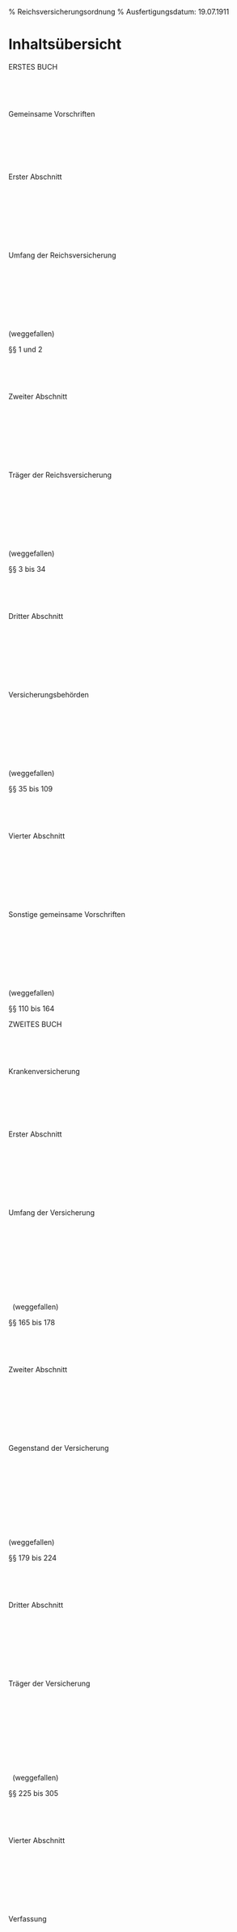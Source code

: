 % Reichsversicherungsordnung
% Ausfertigungsdatum: 19.07.1911
 
# Inhaltsübersicht

ERSTES BUCH

 

 

Gemeinsame Vorschriften

 

 

 

Erster Abschnitt

 

 

 

 

Umfang der Reichsversicherung

 

 

 

 

(weggefallen)

§§ 1 und 2

 

 

Zweiter Abschnitt

 

 

 

 

Träger der Reichsversicherung

 

 

 

 

(weggefallen)

§§ 3 bis 34

 

 

Dritter Abschnitt

 

 

 

 

Versicherungsbehörden

 

 

 

 

(weggefallen)

§§ 35 bis 109

 

 

Vierter Abschnitt

 

 

 

 

Sonstige gemeinsame Vorschriften

 

 

 

 

(weggefallen)

§§ 110 bis 164

  
  

ZWEITES BUCH

 

 

Krankenversicherung

 

 

 

Erster Abschnitt

 

 

 

 

Umfang der Versicherung

 

 

 

 

 

  (weggefallen)

§§ 165 bis 178

 

 

Zweiter Abschnitt

 

 

 

 

Gegenstand der Versicherung

 

 

 

 

 

(weggefallen)

§§ 179 bis 224

 

 

Dritter Abschnitt

 

 

 

 

Träger der Versicherung

 

 

 

 

 

  (weggefallen)

§§ 225 bis 305

 

 

Vierter Abschnitt

 

 

 

 

Verfassung

 

 

 

 

 

I.

(weggefallen)

§§ 306 bis 319a

 

 

 

 

II\.

(weggefallen)

§§ 320 bis 326

 

 

 

 

III\.

(weggefallen)

§§ 327 bis 348

 

 

 

 

IV\.

Angestellte und Beamte

§§ 349 bis 362

 

 

 

 

V.

(weggefallen)

§§ 363 bis 367e

 

 

 

 

VI\.

(weggefallen)

§§ 368 bis 376d

  
  

Fünfter Abschnitt

 

 

 

Aufsicht

 

 

 

 

(weggefallen)

§§ 377 bis 379

 

Sechster Abschnitt

 

 

 

Aufbringung der Mittel

 

 

 

 

(weggefallen)

§§ 380 bis 405

 

Abschnitt Sechs A

 

 

 

Konzertierte Aktion im Gesundheitswesen

 

 

 

 

(weggefallen)

§ 405a

 

Siebenter Abschnitt

 

 

 

Kassenverbände, Sektionen

§§ 406 bis 415c

 

 

 

(weggefallen)

 

 

Achter Abschnitt

 

 

 

Besondere Berufszweige

 

 

 

 

(weggefallen)

§§ 416 bis 502

 

Neunter Abschnitt

 

 

 

Ersatzkassen

 

 

 

 

(weggefallen)

§§ 503 bis 525c

 

Zehnter Abschnitt

 

 

 

Schluß-, Straf- und Bußgeldvorschriften

 

 

 

 

(weggefallen)

§§ 526 bis 532

 

Elfter Abschnitt

 

 

 

Übergangsvorschriften der Krankenversicherung

 

 

 

 

(weggefallen)

§§ 533 bis 536a

  
  

DRITTES BUCH

 

 

Unfallversicherung

 

 

 

(weggefallen)

§§ 537 bis 1225

VIERTES BUCH

 

 

Rentenversicherung der Arbeiter (Arbeiterrentenversicherung - ArV)

 

 

 

(weggefallen)

§§ 1226 bis 1500

FÜNFTES BUCH

 

 

Beziehungen der Versicherungsträger zueinander und zu anderen Verpflichteten. Wanderversicherung

 

 

 

(weggefallen)

§§ 1501 bis 1544n

SECHSTES BUCH

 

 

Verfahren

 

 

 

(weggefallen)

§§ 1545 bis 1805

# §§ 1 u. 2 – (weggefallen)

# § 3

\-

# § 4

\-

# §§ 5 bis 11 – (weggefallen)

# §§ 12 bis 24 – (weggefallen)

# §§ 25 bis 27f – (weggefallen)

# § 27g

\-

# § 28

\-

# § 29

\-

# §§ 30 bis 34 – (weggefallen)

# § 35

\-

# §§ 36 bis 38 – (weggefallen)

# § 39

\-

# §§ 40 bis 55 – (weggefallen)

# §§ 56 bis 58 – (weggefallen)

# §§ 59 u. 60 – (weggefallen)

# §§ 61 bis 82 – (weggefallen)

# §§ 83 bis 109 – (weggefallen)

# §§ 110 bis 114 – (weggefallen)

# §§ 115 bis 117 – (weggefallen)

# §§ 118 bis 121 – (weggefallen)

# §§ 122 und 123 – (weggefallen)

# §§ 124 bis 134 – (weggefallen)

# §§ 135 u. 136 – (weggefallen)

# §§ 137 u. 138 – (weggefallen)

# §§ 139 bis 148 – (weggefallen)

# §§ 149 bis 152 – (weggefallen)

# §§ 153 bis 156 – (weggefallen)

# §§ 157 u. 158 – (weggefallen)

# § 159

\-

# § 160

\-

# § 161

\-

# § 162

\-

# § 163

\-

# § 164

\-

# §§ 165 bis 178 – (weggefallen)

# § 179 – (weggefallen)

# §§ 180 und 180a – (weggefallen)

# §§ 181 bis 181b – (weggefallen)

# §§ 182 bis 194 – (weggefallen)

# §§ 195 bis 200b – (weggefallen)

# §§ 201 bis 204 – (weggefallen)

# §§ 205 bis 205d – (weggefallen)

# §§ 206 bis 224 – (weggefallen)

# §§ 225 bis 305 – (weggefallen)

# §§ 306 bis 319a – (weggefallen)

# §§ 320 bis 326 – (weggefallen)

# §§ 327 bis 348 – (weggefallen)

# § 349

Bei den Krankenkassen werden die aus Mitteln der Kassen bezahlten Stellen der Beamten und derjenigen Angestellten, für welche die Dienstordnung (§ 351) gilt, mit zwei Drittel Mehrheit durch den Vorstand besetzt.

# § 350

Kommt kein Anstellungsbeschluß zustande, so bestellt die Aufsichtsbehörde auf Kosten der Kasse widerruflich die für die Geschäfte der Stelle erforderlichen Personen.

# § 351

(1) Für die von den Krankenkassen besoldeten Angestellten, die nicht nach Landesrecht staatliche oder gemeindliche Beamte sind, wird eine Dienstordnung aufgestellt.

(2) Für Angestellte, die nur auf Probe, zu vorübergehender Dienstleistung oder zur Vorbereitung beschäftigt werden oder die das Amt ohne Entgelt nebenher ausüben, gilt die Dienstordnung nur, soweit sie es ausdrücklich vorsieht.

# § 352

Die Dienstordnung regelt die Rechts- und die allgemeinen Dienstverhältnisse der Angestellten, insbesondere den Nachweis ihrer fachlichen Befähigung, ihre Zahl, die Art der Anstellung, die Kündigung oder Entlassung und die Folgen der Nichterfüllung von Pflichten. Hierbei dürfen keine weitergehenden Rechtsnachteile vorgesehen werden, als sie das Disziplinarrecht für Beamte zuläßt.

# § 353

(1) Die Dienstordnung enthält einen Besoldungsplan. Dabei regelt sie:

1. wieweit bei unverschuldeter Arbeitsbehinderung das Gehalt fortgezahlt wird,

2. in welchen Fristen Dienstalterszulagen gewährt werden,

3. unter welchen Bedingungen Anstellung auf Lebenszeit oder nach Landesrecht unwiderruflich erfolgt und Ruhegehalt und Hinterbliebenenfürsorge gewährt werden.

(2) Sie regelt ferner, unter welchen Voraussetzungen Beförderung stattfindet.

# § 354

(1) Wer der Dienstordnung unterstehen soll, wird durch schriftlichen Vertrag angestellt.

(2) Nach zehnjähriger Beschäftigung darf die Kündigung oder Entlassung solcher Angestellten nur aus einem wichtigen Grund stattfinden.

(3) Die Vereinbarungen über das Kündigungsrecht der Kasse dürfen den Angestellten nicht schlechter stellen, als er mangels einer Vereinbarung nach bürgerlichem Recht gestellt sein würde.

(4) Kündigung oder Entlassung darf für Fälle nicht ausgeschlossen werden, in denen ein wichtiger Grund vorliegt.

(5) Angestellte, die ihre dienstliche Stellung oder ihre Dienstgeschäfte zu einer religiösen oder politischen Betätigung mißbrauchen, hat der Vorsitzende des Vorstands zu verwarnen und bei Wiederholung, nachdem ihnen Gelegenheit zur Äußerung gegeben worden ist, sofort zu entlassen; die Entlassung bedarf der Genehmigung durch die Aufsichtsbehörde. Eine religiöse oder politische Betätigung außerhalb der Dienstgeschäfte und die Ausübung des Vereinigungsrechts dürfen, soweit sie nicht gegen die Gesetze verstoßen, nicht gehindert werden und gelten an sich nicht als Gründe zur Kündigung oder Entlassung.

# § 355

(1) Vor Aufstellung der Dienstordnung hat der Vorstand die volljährigen Angestellten zu hören.

(2) Die Dienstordnung bedarf der Zustimmung der Vertreterversammlung und der Genehmigung der Aufsichtsbehörde. Die Genehmigung darf nur versagt werden, wenn ein wichtiger Grund vorliegt, insbesondere wenn Zahl oder Besoldung der Angestellten in auffälligem Mißverhältnis zu ihren Aufgaben steht.

(3) Das gleiche gilt für Änderung der Dienstordnung.

# § 356

Reicht eine Kasse trotz Aufforderung in der gesetzten Frist keine Dienstordnung ein, so stellt die Aufsichtsbehörde die Dienstordnung rechtsverbindlich fest. Das gleiche gilt für angeordnete Änderungen und Ergänzungen.

# § 357

(1) Beschlüsse des Vorstands oder der Vertreterversammlung, die gegen die Dienstordnung verstoßen, hat der Vorsitzende des Vorstands durch Beschwerde an die Aufsichtsbehörde zu beanstanden; die Beschwerde bewirkt Aufschub.

(2) Macht der Vorstand oder sein Vorsitzender, obgleich ein wichtiger Grund dafür vorliegt, gegen einen Angestellten von seinem Kündigungs- oder Entlassungsrecht keinen Gebrauch, so kann ihn die Aufsichtsbehörde dazu anhalten.

(3) Läuft eine Bestimmung des Anstellungsvertrags der Dienstordnung zuwider, so ist sie nichtig.

# § 358

Verträge mit Angestellten, die der Dienstordnung unterstehen sollen (§§ 349, 354 Abs. 1), dürfen ab dem 1. Januar 1993 nicht mehr abgeschlossen werden, es sei denn, der Angestellte unterstand am 31. Dezember 1992 bereits einer Dienstordnung.

# § 359

\-

# § 360

Wo nach Landesgesetz auch die nicht auf Lebenszeit oder unwiderruflich angestellten Beamten der Gemeinden und anderer öffentlicher Körperschaften verpflichtet sind, einer staatlich überwachten Pensionskasse oder ähnlichen Einrichtung beizutreten, kann die Landesregierung die zu diesem Zwecke für die Körperschaften und ihre Angestellten geltenden Vorschriften auf Orts- und Innungskrankenkassen und deren Angestellte ausdehnen.

# § 361

\-

# § 362

\-

# §§ 363 bis 367e – (weggefallen)

# §§ 368 bis 376d – (weggefallen)

# §§ 377 bis 379 – (weggefallen)

# §§ 380 bis 405 – (weggefallen)

# § 405a

\-

# § 406

\-

# §§ 407 bis 413 – (weggefallen)

# §§ 414 und 414a – (weggefallen)

# § 414b

Für die von den Verbänden besoldeten Angestellten wird nach Maßgabe der §§ 351 bis 357 vom Vorstand eine Dienstordnung und ein Stellenplan aufgestellt. Die Dienstordnung und der Stellenplan bedürfen der Zustimmung der Vertreterversammlung und der Genehmigung der Aufsichtsbehörde.

# §§ 414c bis 415c – (weggefallen)

# §§ 416 bis 502 – (weggefallen)

# §§ 503 bis 525c – (weggefallen)

# §§ 526 bis 532 – (weggefallen)

# §§ 533 bis 536a – (weggefallen)

# §§ 537 bis 1160 – (weggefallen)

§§ 895 bis 977: Vgl. Fußnote zum 3. Buch (BVerfGE v. 22.6.1977 I 2065 - 1 BvL 2/74 -)  
§§ 979 bis 1146: Vgl. Fußnote zum 3. Buch (BVerfGE v. 22.6.1977 I 2065 - 1 BvL 2/74 -)

# §§ 1161 bis 1225 – ----

§§ 1161 bis 1225: Vgl. Fußnote zum 3. Buch (BVerfGE v. 22.6.1977 I 2065 - 1 BvL 2/74 -)

# Anlage 1 – (zu § 646 Abs. 1)

\-

# Anlage 2 – (zu § 790 Abs. 1)

\-

# §§ 1226 bis 1500 – (weggefallen)

# §§ 1501 bis 1543e – (weggefallen)

# §§ 1544 bis 1544n – (weggefallen)

# §§ 1545 bis 1773 – (weggefallen)

# §§ 1774 bis 1779 – (weggefallen)

# §§ 1780 bis 1801 – (weggefallen)

# §§ 1802 bis 1805 – (weggefallen)

# Anhang EV – Auszug aus EinigVtr Anlage I Kapitel VIII- Sachgebiet G Abschnitt II (Änderungen oder Ergänzungen)- Sachgebiet H Abschnitt I (vom Inkrafttreten ausgenommene Vorschriften)- Sachgebiet I Abschnitt III (Maßgaben für das beigetretene Gebiet)(BGBl. II 1990, 889, 1055, 1057, 1062)

\- Sachgebiet G Abschnitt II -  
Bundesrecht wird wie folgt geändert oder ergänzt. ...

4. Das Zweite Buch der Reichsversicherungsordnung in der im Bundesgesetzblatt Teil III, Gliederungsnummer 820-1, veröffentlichten bereinigten Fassung, zuletzt geändert durch Artikel 9 des Gesetzes vom 26. Juni 1990 (BGBl. I S. 1211), tritt am 1. Januar 1991 in Kraft.

... - Sachgebiet H Abschnitt I -  
Von dem Inkrafttreten des Bundesrechts gemäß Artikel 8 des Vertrages sind ausgenommen:

1. Viertes Buch der Reichsversicherungsordnung in der im Bundesgesetzblatt Teil III, Gliederungsnummer 820-1, veröffentlichten bereinigten Fassung, zuletzt geändert durch Artikel 6 des Gesetzes vom 18. Dezember 1989 (BGBl. I S. 2261; 1990 I S. 1337),

... - Sachgebiet I Abschnitt III -  
Bundesrecht tritt in dem in Artikel 3 des Vertrages genannten Gebiet mit folgenden Maßgaben in Kraft:

1. Drittes, Fünftes und Sechstes Buch der Reichsversicherungsordnung in der im Bundesgesetzblatt Teil III, Gliederungsnummer 820-1, veröffentlichten bereinigten Fassung, zuletzt geändert durch Artikel 9 des Gesetzes vom 26. Juni 1990 (BGBl. I S. 1211),

mit folgenden Maßgaben:

a) § 537 über die Aufgaben der Unfallversicherung, §§ 636 bis 642 und 849 über die Haftung von Unternehmern und anderen Personen, die Bußgeldvorschriften der §§ 772, 773, 834 und 895 sowie die §§ 1501 bis 1543e über die Beziehungen der Versicherungsträger zueinander und zu anderen Verpflichteten und die §§ 1545 bis 1548, 1552 bis 1587, 1735 bis 1772 über das Verfahren

finden ab dem 1. Januar 1991 Anwendung.

b) §§ 556 und 557, 558 mit Ausnahme des Absatzes 3 Satz 2 bis 4, §§ 559 bis 569b, 779a bis 779c und 779d Abs. 2 über medizinische, berufsfördernde und ergänzende Leistungen sowie die §§ 619 bis 631, soweit sie diese Leistungen betreffen,

mit folgenden Maßgaben:

(1) Das Verletztengeld bei Arbeitnehmern (§ 561 Abs. 1) wird in Höhe des Krankengeldes gezahlt, auf das ohne Vorliegen eines Arbeitsunfalls Anspruch bestehen würde.

(2) Das Übergangsgeld (§§ 568, 568a) wird in Höhe der dort genannten Vomhundertsätze des Verletztengeldes nach Absatz 1 gezahlt.

(3) Leistungen, die dem Verletztengeld oder Übergangsgeld entsprechen und die vor dem Wirksamwerden des Beitritts nach dem bisherigen Recht des in Artikel 3 des Vertrages genannten Gebietes bewilligt worden sind, werden in bisheriger Höhe weitergezahlt, wenn sie die entsprechenden Leistungen nach dem übergeleiteten Recht übersteigen.

(4) Die Vorschriften finden ab dem 1. Januar 1991 Anwendung.

c) §§ 538, 643 bis 704, 790 bis 798, 850 bis 862 und die entsprechenden Regelungen der §§ 766 bis 769, 831 bis 833, 892 bis 894, 978 und 1147 über die Träger der Versicherung und deren Verfassung sowie die §§ 776 bis 779, soweit sie die Zuständigkeit der Träger betreffen,

mit folgenden Maßgaben:

(1) Die Träger der Versicherung, deren örtliche Zuständigkeit den gesamten bisherigen Geltungsbereich des Grundgesetzes umfaßt, erstrecken ihre Zuständigkeit auf das in Artikel 3 des Vertrages genannte Gebiet.

(2) Die Zuständigkeit der

\-  
Bau-Berufsgenossenschaft Hamburg erstreckt sich auf das Land Mecklenburg-Vorpommern,

\-  
Bau-Berufsgenossenschaft Hannover erstreckt sich auf die Länder Brandenburg, Sachsen-Anhalt und auf den Teil des Landes Berlin, in dem das Grundgesetz bisher nicht galt,

\-  
Bau-Berufsgenossenschaft Frankfurt am Main erstreckt sich auf das Land Thüringen,

\-  
Bayerischen Bau-Berufsgenossenschaft erstreckt sich auf das Land Sachsen,

\-  
Nordwestlichen Eisen- und Stahl-Berufsgenossenschaft erstreckt sich auf die Länder Mecklenburg-Vorpommern, Brandenburg und auf den Teil des Landes Berlin, in dem das Grundgesetz bisher nicht galt,

\-  
Maschinenbau- und Kleineisenindustrie-Berufsgenossenschaft erstrecken sich auf das Land Sachsen-Anhalt und auf das Land Sachsen, mit Ausnahme des Bezirks Chemnitz,

\-  
Süddeutschen Eisen- und Stahl-Berufsgenossenschaft erstreckt sich auf das Land Thüringen und auf den Bezirk Chemnitz des Landes Sachsen.

(3) Für das in Artikel 3 des Vertrages genannte Gebiet und den Teil des Landes Berlin, in dem das Grundgesetz bisher galt, wird eine gemeinsame landwirtschaftliche Berufsgenossenschaft mit Sitz in Potsdam errichtet. Die Regierungen der in Artikel 1 des Vertrages genannten Länder werden ermächtigt, unter Beachtung der wirtschaftlichen Leistungsfähigkeit durch Gesetz für jedes Land eine, für die Länder Brandenburg und Berlin eine gemeinsame landwirtschaftliche Berufsgenossenschaft zu errichten.

(4) Die Eigenunfallversicherung Berlin erstreckt ihre Zuständigkeit auf den Teil des Landes Berlin, in dem das Grundgesetz bisher nicht galt.

(5) Die sachliche Zuständigkeit der unter Absatz 1 bis Absatz 4 genannten Träger richtet sich nach den Vorschriften, die im bisherigen Geltungsbereich des Grundgesetzes schon gegolten haben. Soweit die Maschinenbau- und Kleineisenindustrie-Berufsgenossenschaft sich erstreckt, ist sie auch zuständig für Unternehmen, die zum Zuständigkeitsbereich der Hütten- und Walzwerks-Berufsgenossenschaft gehören würden. Soweit die Süddeutsche Eisen- und Stahl-Berufsgenossenschaft sich erstreckt, ist sie auch zuständig für Unternehmen, die zum Zuständigkeitsbereich der Süddeutschen Edel- und Unedelmetall-Berufsgenossenschaft gehören würden. Für Unfälle im Sinne der Verordnung über die Erweiterung des Versicherungsschutzes vom 11. April 1973 (GBl. I Nr. 22 S. 199), für die nur nach dem Recht, das in dem in Artikel 3 des Vertrages genannten Gebiet gilt, Versicherungsschutz besteht, ist der Bund (die Bundesausführungsbehörde für Unfallversicherung) zuständig.

(6) Bei der Zuordnung von Unternehmen, die in dem in Artikel 3 des Vertrages genannten Gebiet ihren Sitz haben, zum jeweils sachlich zuständigen Unfallversicherungsträger ergehen die Bescheide über die Aufnahme in das Unternehmerverzeichnis unter dem Vorbehalt, daß unrichtige Eintragungen, die bis zum 31. Dezember 1991 erfolgt sind, unverzüglich mit Wirkung zum 1. Januar 1992 zu berichtigen sind; dies gilt auch dann, wenn die Unrichtigkeit nicht offensichtlich war oder nicht zu nachweisbar schwerwiegenden Unzuträglichkeiten führt. Auf den Vorbehalt ist in jedem Aufnahmebescheid hinzuweisen.

(7) Bis zu dem Zeitpunkt, zu dem die nach Absatz 3 errichtete landwirtschaftliche Berufsgenossenschaft ihre Tätigkeit aufnimmt, werden deren Aufgaben von der Hannoverschen Landwirtschaftlichen Berufsgenossenschaft wahrgenommen. Sie erhält hierfür die erforderliche personelle Unterstützung von den anderen landwirtschaftlichen Berufsgenossenschaften mit Ausnahme der Gartenbau-Berufsgenossenschaft, und zwar im Verhältnis der Personalstärke dieser Träger. Außerdem ist sie berechtigt, im Einvernehmen mit dem Bundesminister für Arbeit und Sozialordnung für Rechnung der zuständigen landwirtschaftlichen Berufsgenossenschaft Personal anzuwerben und unter Vertrag zu nehmen.

(8) Für die Durchführung der Aufgaben der Unfallversicherung durch die "Überleitungsanstalt Sozialversicherung" (Überleitungsanstalt) gilt folgendes:

1. Die Überleitungsanstalt erfüllt bis zum 31. Dezember 1991 folgende Aufgaben der Träger der Unfallversicherung, soweit diese die Aufgaben nicht bereits vorher selbst übernehmen:

\-  
Für die Unfallversicherung im gewerblichen und landwirtschaftlichen Bereich sowie für den Bund und die Bundesanstalt für Arbeit: Entschädigung aller Arbeitsunfälle, die bis zum 31. Dezember 1990 eingetreten sind,

\-  
für die Unfallversicherung im Landesbereich und im kommunalen Bereich: Entschädigung aller Arbeitsunfälle,

\-  
Entgegennahme und Verwaltung der Unfallumlage und sonstiger Einnahmen der Unfallversicherung.

2. Die Überleitungsanstalt überträgt die bis zum 31. Dezember 1990 eingetretenen Arbeitsunfälle, außer den unter ee) genannten, auf die nach Absatz 1 bis Absatz 4 zuständigen Träger der Unfallversicherung über ihre drei Spitzenverbände wie folgt:

aa)  
Jeder der drei Bereiche der Unfallversicherung erhält den Anteil an der Zahl von Arbeitsunfällen, der hinsichtlich der Leistungsaufwendungen seiner Mitglieder im Jahr 1989 für Renten (Kontengruppe 50 des Kontenrahmens) seinem Anteil an Leistungsaufwendungen für Renten der Mitglieder aller drei Spitzenverbände der Träger der Unfallversicherung entspricht. Die Arbeitsunfälle werden numerisch nach Geburtstag und -monat des Leistungsempfängers, innerhalb eines Geburtstages alphabetisch nach dem Familiennamen verteilt. Die so erfolgte Zuweisung gilt auch für abgeleitete Renten, die sich später als neuer Versicherungsfall ergeben.

bb)  
Der Hauptverband der gewerblichen Berufsgenossenschaften e.V. verteilt die auf die gewerblichen Berufsgenossenschaften und die See-Berufsgenossenschaft entfallenden Arbeitsunfälle nach einem Verteilungsschlüssel, der aufgrund des Durchschnitts der Anteile aus dem der Beitragsberechnung zugrunde gelegten Entgelt des Jahres 1989 und den Rentenzahlbeträgen (Kontengruppe 50 des Kontenrahmens) im Jahr 1989 für in den Jahren 1985 bis 1989 erstmals entschädigte Arbeitsunfälle ermittelt wird. Bei der Ermittlung des Verteilungsschlüssels sind die in Satz 1 aufgeführten Entgelte und Rentenzahlbeträge der Berufsgenossenschaften, die sich nicht auf das in Artikel 3 des Vertrages genannte Gebiet erstrecken, mitzuerfassen; die sich danach ergebenden Anteile derjenigen Berufsgenossenschaften, die sich nicht auf das in Artikel 3 des Vertrages genannte Gebiet erstrecken, sind auf alle sich erstreckenden Metall- und Bau-Berufsgenossenschaften getrennt nach Wirtschaftszweigen und nach den in Satz 1 aufgeführten Kriterien für den Verteilungsschlüssel aufzuteilen. Im übrigen gelten die Sätze 2 und 3 unter aa) entsprechend.

Im Jahr 1995 ermittelt der Hauptverband der gewerblichen Berufsgenossenschaften e.V. in gleicher Weise wie in Satz 1 aufgeführt einen Verteilungsschlüssel aufgrund des Durchschnitts der Anteile aus dem der Beitragsberechnung zugrunde gelegten Entgelt des Jahres 1994 und den Rentenzahlbeträgen (Kontengruppe 50 des Kontenrahmens) im Jahr 1994 für in den Jahren 1991 bis 1994 erstmals entschädigte Arbeitsunfälle. Abweichungen in der finanziellen Belastung werden erstmals für die im Jahr 1994 aus den quotenmäßig zugewiesenen Arbeitsunfällen erwachsene Rentenlast untereinander ausgeglichen; entsprechendes gilt jeweils für die Folgejahre unter Beibehaltung des im Jahr 1995 neu ermittelten Schlüssels.

cc) Der Bundesverband der landwirtschaftlichen Berufsgenossenschaften e.V. verteilt die auf die Gartenbau-Berufsgenossenschaft und die nach Absatz 3 neu errichtete landwirtschaftliche Berufsgenossenschaft entfallenden Arbeitsunfälle entsprechend dem Verhältnis der Beschäftigten im Gartenbau und in der Landwirtschaft in dem in Artikel 3 des Vertrages genannten Gebiet nach dem Stand vom 31. Dezember 1990. Sätze 2 und 3 unter aa) gelten entsprechend.

dd)  
Der Bundesverband der Unfallversicherungsträger der öffentlichen Hand e.V. verteilt die auf den Bund, die Bundesanstalt für Arbeit, die in Artikel 1 Abs. 1 des Vertrages genannten Länder, die Eigenunfallversicherung Berlin und die nach § 656 Reichsversicherungsordnung bestimmten oder errichteten Träger entfallenden Arbeitsunfälle wie folgt:

\-  
Für den Bund und die Bundesanstalt für Arbeit einerseits und die Träger der Unfallversicherung im Landes- und kommunalen Bereich andererseits werden Anteile entsprechend aa) ermittelt; die Aufwendungen für Renten aufgrund des Fremdrentengesetzes bleiben dabei außer Betracht.

\-  
Die auf den Bund und die Bundesanstalt für Arbeit entfallenden Arbeitsunfälle werden auf die Bundesausführungsbehörde für Unfallversicherung übertragen.

\-  
Die auf die Träger der Unfallversicherung im Landes- und kommunalen Bereich entfallenden Arbeitsunfälle werden auf die in Artikel 1 Abs. 1 des Vertrages genannten Länder und die Eigenunfallversicherung Berlin entsprechend der Zahl der Einwohner dieser Länder und des Teils von Berlin, in dem das Grundgesetz bisher nicht galt, nach dem Stand vom 31. Dezember 1990 verteilt. Die Länder bestimmen über die Verteilung in ihrem Zuständigkeitsbereich. Sätze 2 und 3 unter aa) gelten entsprechend.

ee)  
Die Arbeitsunfälle, die aufgrund von § 1 der Verordnung über die Erweiterung des Versicherungsschutzes vom 11. April 1973 (GBl. I Nr. 22 S. 199) entschädigt werden, werden auf die Bundesausführungsbehörde für Unfallversicherung übertragen.

ff)  
Arbeitsunfälle und Berufskrankheiten, bei denen der Zeitpunkt des Versicherungsfalls vor dem 1. Januar 1991 liegt, die aber erst nach diesem Stichtag - jedoch spätestens bis zum 31. Dezember 1994 - angezeigt werden, gelten als Fälle, die entsprechend aa) zu verteilen sind.

3. Die Überleitungsanstalt erfaßt die Aufwendungen für die Entschädigung von Arbeitsunfällen im Landes- und kommunalen Bereich, die nach dem 31. Dezember 1990 eingetreten sind, gesondert je nach zuständigem Träger.

(9) Die Vorschriften finden ab dem 1. Januar 1991 Anwendung.

d) § 546 Abs. 2, §§ 708 bis 722, 801, 865 bis 867 und 767 Abs. 2 Nr. 5 über die Unfallverhütung und Erste Hilfe

mit folgenden Maßgaben:

(1) Soweit neue Träger der gesetzlichen Unfallversicherung in dem in Artikel 3 des Vertrages genannten Gebiet gebildet werden, sind die im bisherigen Geltungsbereich des Grundgesetzes bekannt gemachten Unfallverhütungsvorschriften entsprechend anzuwenden, solange diese Träger keine eigenen Unfallverhütungsvorschriften in Kraft gesetzt haben.

(2) Die Unfallversicherungsträger prüfen, inwieweit die im bisherigen Arbeitsschutzregelwerk, das in dem in Artikel 3 des Vertrages genannten Gebiet gilt (z.B. staatliche Standards mit Forderungen des Gesundheits- und Arbeitsschutzes sowie Brandschutzes, staatliche Standards der Arbeitshygiene, Vorschriften zu arbeitsmedizinischen Tauglichkeits- und Überwachungsuntersuchungen, arbeitshygienische Meß- und Bewertungsvorschriften, Werkstoff-, Bau-, und Prüfvorschriften für überwachungspflichtige Anlagen), enthaltenen Festlegungen bei der Erarbeitung und Fortentwicklung ihrer Unfallverhütungsvorschriften einzubeziehen sind.

(3) Soweit die neuen Träger im Landes- und kommunalen Bereich ihre Aufgaben noch nicht von der Überleitungsanstalt übernommen haben, wird die Aufgabe der Unfallverhütung und Ersten Hilfe von den für den Arbeitsschutz zuständigen staatlichen Behörden wahrgenommen. Aufwendungen für diese Aufgabe werden nicht erstattet.

(4) Die Vorschriften finden ab dem 1. Januar 1991 Anwendung.

e) §§ 723 bis 761, 802 bis 829, 870 bis 890, 767 Abs. 2 Nr. 6, §§ 770 und 771 über Aufbringung und Verwendung der Mittel

mit folgenden Maßgaben:

(1) Die Unfallumlage nach § 44 Abs. 1 des Gesetzes über die Sozialversicherung vom 28. Juni 1990 (GBl. I Nr. 38 S. 486) wird bis zum 31. Dezember 1991 weiterhin von allen Arbeitgebern erhoben. Der zur Deckung der Ausgaben der Unfallversicherung erforderliche Umlagesatz wird vom Bundesminister für Arbeit und Sozialordnung festgesetzt. Soweit § 735 Reichsversicherungsordnung zur Anwendung kommt, gilt die Umlage als Beitragsvorschuß, im übrigen als Anteil der vom Bund, der Bundesanstalt für Arbeit, den Ländern oder den Gemeinden zu tragenden Ausgaben.

(2) Die Aufwendungen der Überleitungsanstalt, die nicht aus der Unfallumlage nach Absatz 1 gedeckt werden können, werden von den Unfallversicherungsträgern getragen, soweit ihre Aufgaben von der Überleitungsanstalt wahrgenommen worden sind. Der Umfang der Leistungsverpflichtung der einzelnen Träger der Unfallversicherung bestimmt sich dabei nach der unter c) (8) Nr. 2. enthaltenen Aufteilung. Für die Unfallversicherungsträger im Landes- und kommunalen Bereich haben die in Artikel 1 Abs. 1 des Vertrages genannten Länder und die Eigenunfallversicherung Berlin die Aufwendungen zu tragen. Überschüsse sind unter allen zuständigen Unfallversicherungsträgern nach dem gleichen Schlüssel zu verteilen. Die Aufwendungen für die Entschädigung der Arbeitsunfälle von Versicherten im Landes- und kommunalen Bereich, die nach dem 31. Dezember 1990 eingetreten sind, sind von den in Artikel 1 Abs. 1 des Vertrages genannten Ländern und der Eigenunfallversicherung Berlin zu tragen, soweit in diesen Ländern die Aufgaben der Überleitungsanstalt noch nicht von den neu zu bildenden Unfallversicherungsträgern wahrgenommen werden.

(3) Dem nach Buchstabe c) Absatz 7 gesetzlich beauftragten Unfallversicherungsträger werden seine Ausgaben von dem zuständigen Unfallversicherungsträger erstattet. Bis zur Erstattung sind die Aufwendungen jeweils von der beauftragten und den unterstützenden Unfallversicherungsträgern nach einem vom Bundesverband der landwirtschaftlichen Berufsgenossenschaften auszuarbeitenden Schlüssel zu tragen, der sich an den Kontenklassen 4 und 5 des Kontenrahmens orientiert; auf Aufforderung sind entsprechende Vorschüsse zu zahlen.

(4) Der Bund erstattet die Aufwendungen der Unfallversicherungsträger für Sozialzuschläge. Er erstattet ferner die Aufwendungen der Unfallversicherungsträger für Kinderzuschläge in Höhe des Kindergeldes, soweit Kindergeld neben Kinderzuschlag nicht gezahlt wird; dabei kann eine pauschale Erstattung vorgesehen werden. Der Bundesminister für Arbeit und Sozialordnung wird ermächtigt, im Einvernehmen mit dem Bundesminister der Finanzen durch Rechtsverordnung mit Zustimmung des Bundesrats das Nähere über die Erstattung zu bestimmen.

(5) Die Vorschriften finden ab dem 1. Januar 1991 Anwendung.

(f) §§ 539 bis 545 über den Kreis der versicherten Personen, §§ 547 bis 555a, 776 bis 779 und 835 bis 840 über den Versicherungsumfang,

§ 558 Abs. 3 Sätze 2 bis 4 über das Pflegegeld, §§ 570 bis 631, 779d Abs. 1, §§ 780 bis 789 und 841 bis 848 über Entschädigung durch Renten oder sonstige Leistungen in Geld,

§§ 632 und 635 über Besonderheiten für Unternehmerversicherung, §§ 762 bis 765a und 830, 891 und 891a über weitere Einrichtungen und Maßnahmen

mit folgender Maßgabe:

Die Vorschriften finden ab dem 1. Januar 1992 Anwendung.

g) Bis zum 31. Dezember 1990 kann in dem in Artikel 3 des Vertrages genannten Gebiet nach den beim Wirksamwerden des Beitritts geltenden Regeln verfahren werden.

...

